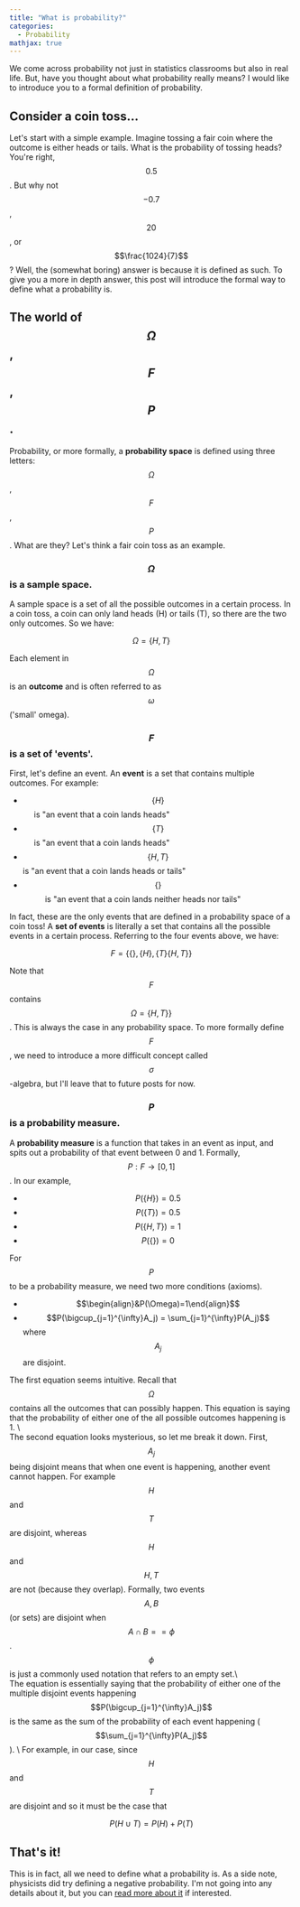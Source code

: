 ```yaml
---
title: "What is probability?"
categories:
  - Probability
mathjax: true
---
```


We come across probability not just in statistics classrooms but also in real life. But, have you thought about what probability really means? I would like to introduce you to a formal definition of probability.

## Consider a coin toss...
Let's start with a simple example. Imagine tossing a fair coin where the outcome is either heads or tails. What is the probability of tossing heads?
You're right, $$0.5$$. But why not $$-0.7$$, $$20$$, or $$\frac{1024}{7}$$? Well, the (somewhat boring) answer is because it is defined as such. To give you a more in depth answer, this post will introduce the formal way to define what a probability is.


## The world of $$\Omega$$, $$F$$, $$P$$.
Probability, or more formally, a **probability space** is defined using three letters: $$\Omega$$, $$F$$, $$P$$. What are they? Let's think a fair coin toss as an example.

### $$\Omega$$ is a sample space.
A sample space is a set of all the possible outcomes in a certain process. In a coin toss, a coin can only land heads (H) or tails (T), so there are the two only outcomes. So we have:  

$$\Omega = \{ H,T \}$$

Each element in $$\Omega$$ is an **outcome** and is often referred to as $$\omega$$ ('small' omega).

### $$F$$ is a set of 'events'.
First, let's define an event. An **event** is a set that contains multiple outcomes. For example:  

- $$\{ H \}$$   &nbsp;&nbsp;&nbsp;&nbsp; is "an event that a coin lands heads"  
- $$\{ T \}$$   &nbsp;&nbsp;&nbsp;&nbsp; is "an event that a coin lands heads"  
- $$\{ H,T \}$$ is "an event that a coin lands heads or tails"
- $$\{ \}$$ &nbsp;&nbsp;&nbsp;&nbsp;&nbsp;&nbsp;&nbsp;&nbsp;&nbsp; is "an event that a coin lands neither heads nor tails"

In fact, these are the only events that are defined in a probability space of a coin toss!
A **set of events** is literally a set that contains all the possible events in a certain process. Referring to the four events above, we have:  

$$F = \{\{ \},\{ H \},\{ T \}\{ H,T \}\}$$

Note that $$F$$ contains $$\Omega=\{ H,T \}\}$$. This is always the case in any probability space. To more formally define $$F$$, we need to introduce a more difficult concept called $$\sigma$$-algebra, but I'll leave that to future posts for now.

### $$P$$ is a probability measure.
A **probability measure** is a function that takes in an event as input, and spits out a probability of that event between 0 and 1. Formally, $$P: F \rightarrow [0,1]$$. In our example,

- <span class="tex2jax_ignore">$$P(\{ H \})=0.5$$</span>
- <span class="tex2jax_ignore">$$P(\{ T \})=0.5$$</span>
- <span class="tex2jax_ignore">$$P(\{ H,T \})=1$$</span>
- <span class="tex2jax_ignore">$$P(\{ \})=0$$</span>

For $$P$$ to be a probability measure, we need two more conditions (axioms).

- <span class="tex2jax_ignore">$$\begin{align}&P(\Omega)=1\end{align}$$</span>
- <span class="tex2jax_ignore">$$P(\bigcup_{j=1}^{\infty}A_j) = \sum_{j=1}^{\infty}P(A_j)$$</span> where $$A_j$$ are disjoint.

The first equation seems intuitive. Recall that $$\Omega$$ contains all the outcomes that can possibly happen. This equation is saying that the probability of either one of the all possible outcomes happening is 1. \\
<br/>
The second equation looks mysterious, so let me break it down. First, $$A_j$$ being disjoint means that when one event is happening, another event cannot happen. For example $${H}$$ and $${T}$$ are disjoint, whereas $${H}$$ and $${H,T}$$ are not (because they overlap). Formally, two events $$A,B$$ (or sets) are disjoint when $$A \cap B={}=\phi$$. $$\phi$$ is just a commonly used notation that refers to an empty set.\\
<br/>
The equation is essentially saying that the probability of either one of the multiple disjoint events happening $$P(\bigcup_{j=1}^{\infty}A_j)$$ is the same as the sum of the probability of each event happening ($$\sum_{j=1}^{\infty}P(A_j)$$). \\
For example, in our case, since $${H}$$ and $${T}$$ are disjoint and so it must be the case that

$$P({H}\cup{T})=P({H})+P({T})$$

## That's it!

This is in fact, all we need to define what a probability is. As a side note, physicists did try defining a negative probability. I'm not going into any details about it, but you can [read more about it](https://en.wikipedia.org/wiki/Negative_probability) if interested.
